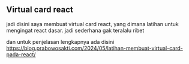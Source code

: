 ## Virtual card react

jadi disini saya membuat virtual card react, yang dimana latihan untuk mengingat react dasar. jadi sederhana gak teralalu ribet

dan untuk penjelasan lengkapnya ada disini
https://blog.prabowosakti.com/2024/05/latihan-membuat-virtual-card-pada-react/
